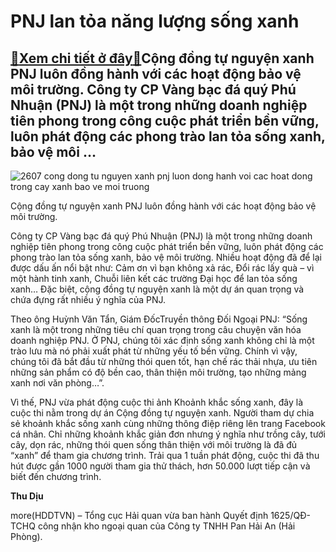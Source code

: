 PNJ lan tỏa năng lượng sống xanh
================================

[:gift:Xem chi tiết ở đây:gift:](https://hddtvn.com/pnj-lan-toa-nang-luong-song-xanh/)Cộng đồng tự nguyện xanh PNJ luôn đồng hành với các hoạt động bảo vệ môi trường. Công ty CP Vàng bạc đá quý Phú Nhuận (PNJ) là một trong những doanh nghiệp tiên phong trong công cuộc phát triển bền vững, luôn phát động các phong trào lan tỏa sống xanh, bảo vệ môi …
-------------------------------------------------------------------------------------------------------------------------------------------------------------------------------------------------------------------------------------------------------------------------





![2607 cong dong tu nguyen xanh pnj luon dong hanh voi cac hoat dong trong cay xanh bao ve moi truong](https://haiquanonline.com.vn/stores/news_dataimages/diunt/062020/25/14/in_article/2607_cong_dong_tu_nguyen_xanh_pnj_luon_dong_hanh_voi_cac_hoat_dong_trong_cay_xanh_bao_ve_moi_truong.jpg?rt=20200625161628 "Cộng đồng tự nguyện xanh PNJ luôn đồng hành cùng các hoạt động ")


Cộng đồng tự nguyện xanh PNJ luôn đồng hành với các hoạt động bảo vệ môi trường. 



Công ty CP Vàng bạc đá quý Phú Nhuận (PNJ) là một trong những doanh nghiệp tiên phong trong công cuộc phát triển bền vững, luôn phát động các phong trào lan tỏa sống xanh, bảo vệ môi trường. Nhiều hoạt động đã để lại được dấu ấn nổi bật như: Cảm ơn vì bạn không xả rác, Đổi rác lấy quà – vì một hành tinh xanh, Chuỗi liên kết các trường Đại học để lan tỏa sống xanh… Đặc biệt, cộng đồng tự nguyện xanh là một dự án quan trọng và chứa đựng rất nhiều ý nghĩa của PNJ.


Theo ông Huỳnh Văn Tẩn, Giám ĐốcTruyền thông Đối Ngoại PNJ: “Sống xanh là một trong những tiêu chí quan trọng trong câu chuyện văn hóa doanh nghiệp PNJ. Ở PNJ, chúng tôi xác định sống xanh không chỉ là một trào lưu mà nó phải xuất phát từ những yếu tố bền vững. Chính vì vậy, chúng tôi đã bắt đầu từ những thói quen tốt, hạn chế rác thải nhựa, ưu tiên những sản phẩm có độ bền cao, thân thiện môi trường, tạo những mảng xanh nơi văn phòng…”.


Vì thế, PNJ vừa phát động cuộc thi ảnh Khoảnh khắc sống xanh, đây là cuộc thi nằm trong dự án Cộng đồng tự nguyện xanh. Người tham dự chia sẻ khoảnh khắc sống xanh cùng những thông điệp riêng lên trang Facebook cá nhân. Chỉ những khoảnh khắc giản đơn nhưng ý nghĩa như trồng cây, tưới cây, dọn rác, những thói quen sống thân thiện với môi trường là đã đủ “xanh” để tham gia chương trình. Trải qua 1 tuần phát động, cuộc thi đã thu hút được gần 1000 người tham gia thử thách, hơn 50.000 lượt tiếp cận và biết đến chương trình.




**Thu Dịu**



more(HDDTVN) – Tổng cục Hải quan vừa ban hành Quyết định 1625/QĐ-TCHQ công nhận kho ngoại quan của Công ty TNHH Pan Hải An (Hải Phòng).

